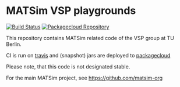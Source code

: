 # MATSim VSP playgrounds

[![Build Status](https://travis-ci.org/matsim-vsp/vsp-playgrounds.svg?branch=master)](https://travis-ci.org/matsim-vsp/vsp-playgrounds)
[![Packagecloud Repository](https://img.shields.io/badge/java-packagecloud.io-844fec.svg)](https://packagecloud.io/matsim-vsp/vsp-playgrounds/)

This repository contains MATSim related code of the VSP group at TU Berlin.

CI is run on [travis](https://travis-ci.org/matsim-vsp/vsp-playgrounds) and (snapshot) jars are deployed to [packagecloud](https://packagecloud.io/matsim-vsp/vsp-playgrounds/)

Please note, that this code is not designated stable.

For the main MATSim project, see https://github.com/matsim-org
